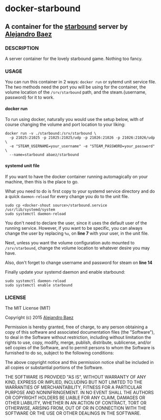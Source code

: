 # docker-starbound
## A container for the [starbound][2] server by [Alejandro Baez][1]


### DESCRIPTION
A server container for the lovely starbound game. Nothing too fancy.


### USAGE
You can run this container in 2 ways: `docker run` or sytemd unit service file. The two methods need the port you will be using for the container, the volume location of the `/srv/starbound` path, and the steam.{username, password} for it to work.

#### docker run
To run using docker, naturally you would use the setup below, with of course changing the volume and port location to your liking:

```
docker run -v ./starbound:/srv/starbound \
  -p 21025:21025 -p 21025:21025/udp -p 21026:21026 -p 21026:21026/udp \
  -e "STEAM_USERNAME=your_username" -e "STEAM_PASSWORD=your_password" \
  --name=starbound abaez/starbound
```

#### systemd unit file
If you want to have the docker container running automagically on your machine, then this is the place to go.

What you need to do is first copy to your systemd service directory and do a quick `daemon-reload` for every change you do to the unit file.

```
sudo cp <docker-shout source>/starbound.service /usr/lib/systemd/system
sudo systemctl daemon-reload
```

You don't need to declare the user, since it uses the default user of the running service. However, if you want to be specific, you can always change the user by replacing `%u`, on **line 7** with your user, in the unit file.

Next, unless you want the volume configuration auto mounted to `/srv/starbound`, change the volume location to whatever desire you may have.

Also, don't forget to change username and password for steam on **line 14**

Finally update your systemd daemon and enable starbound:

```
sudo systemctl daemon-reload
sudo systemctl enable starbound
```



### LICENSE
The MIT License (MIT)

Copyright (c) 2015 [Alejandro Baez][1]

Permission is hereby granted, free of charge, to any person obtaining a copy of this software and associated documentation files (the "Software"), to deal in the Software without restriction, including without limitation the rights to use, copy, modify, merge, publish, distribute, sublicense, and/or sell copies of the Software, and to permit persons to whom the Software is furnished to do so, subject to the following conditions:

The above copyright notice and this permission notice shall be included in all copies or substantial portions of the Software.

THE SOFTWARE IS PROVIDED "AS IS", WITHOUT WARRANTY OF ANY KIND, EXPRESS OR IMPLIED, INCLUDING BUT NOT LIMITED TO THE WARRANTIES OF MERCHANTABILITY, FITNESS FOR A PARTICULAR PURPOSE AND NONINFRINGEMENT. IN NO EVENT SHALL THE AUTHORS OR COPYRIGHT HOLDERS BE LIABLE FOR ANY CLAIM, DAMAGES OR OTHER LIABILITY, WHETHER IN AN ACTION OF CONTRACT, TORT OR OTHERWISE, ARISING FROM, OUT OF OR IN CONNECTION WITH THE SOFTWARE OR THE USE OR OTHER DEALINGS IN THE SOFTWARE.


[1]: https://twitter.com/a_baez
[2]: http://playstarbound.com/
